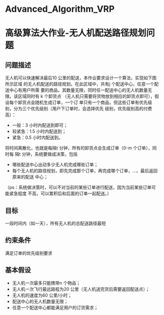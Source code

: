 # Advanced_Algorithm_VRP
# 高级算法大作业-无人机配送路径规划问题

## 问题描述

无人机可以快速解决最后10 公里的配送，本作业要求设计一个算法，实现如下图所示区域
的无人机配送的路径规划。在此区域中，共有j 个配送中心，任意一个配送中心有用户所需
要的商品，其数量无限，同时任一配送中心的无人机数量无限。该区域同时有 k 个卸货点
（无人机只需要将货物放到相应的卸货点即可），假设每个卸货点会随机生成订单，一个订
单只有一个商品，但这些订单有优先级别，分为三个优先级别（用户下订单时，会选择优先
级别，优先级别高的付费高）：

- 一般：3 小时内配送到即可； 
- 较紧急：1.5 小时内配送到； 
- 紧急：0.5 小时内配送到。 

将时间离散化，也就是每隔t 分钟，所有的卸货点会生成订单（0-m 个订单），同时每
隔t 分钟，系统要做成决策，包括

- 哪些配送中心出动多少无人机完成哪些订单； 
- 每个无人机的路径规划，即先完成那个订单，再完成哪个订单，...，最后返回原来的配送
  中心；

（ps：系统做决策时，可以不对当前的某些订单进行配送，因为当前某些订单可能紧急程度
不高，可以累积后和后面的订单一起配送。）



## 目标

一段时间内（如一天），所有无人机的总配送路径最短



## 约束条件

满足订单的优先级别要求



## 基本假设

- 无人机一次最多只能携带n 个物品；
- 无人机一次飞行最远路程为20 公里（无人机送完货后需要返回配送点）； 
- 无人机的速度为60 公里/小时； 
- 配送中心的无人机数量无限； 
- 任意一个配送中心都能满足用户的订货需求；



